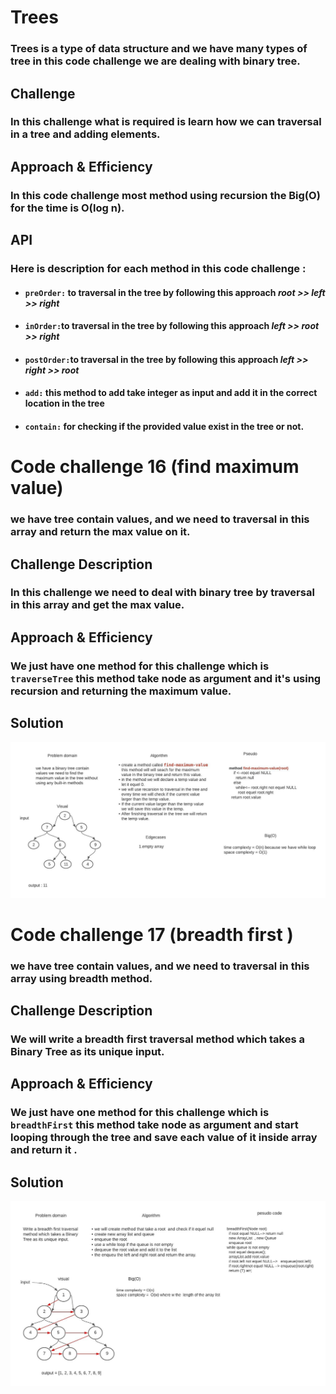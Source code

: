 # Trees

### Trees is a type of data structure and  we have many types of tree in this code challenge we are dealing with binary tree.

## Challenge

### In this challenge what is required is learn how we can traversal in a tree and adding elements.

## Approach & Efficiency

### In this  code challenge most method using recursion the Big(O) for the time is O(log n).

## API

### Here is description for each method in this code challenge :

* #### `preOrder:` to traversal in the tree by following this approach *root >> left >> right*
* #### `inOrder:`to traversal in the tree by following this approach *left >> root >> right*
* #### `postOrder:`to traversal in the tree by following this approach *left >> right >> root*
* #### `add:` this method to add take integer as  input and add it in the correct location in the tree
* #### `contain:` for checking if the provided value exist in the tree or not.


# Code challenge 16 (find maximum value)
### we have tree contain values, and we need to  traversal in this array and  return the max value on it.

## Challenge Description
### In this challenge we need to deal with binary tree by traversal in this array and get the max value.

## Approach & Efficiency
### We just have one method for this challenge which is `traverseTree` this method take node as argument and it's using recursion and returning the maximum value.
## Solution
![whiteboard](../assets/maxValue.jpeg)


# Code challenge 17 (breadth first )
### we have tree contain values, and we need to  traversal in this array using breadth method.

## Challenge Description
### We will  write a breadth first traversal method which takes a Binary Tree as its unique input.
## Approach & Efficiency
### We just have one method for this challenge which is `breadthFirst` this method take node as argument and start looping through the tree and save each value of it inside array and return it .
## Solution
![whiteboard](../assets/breadthFirst.jpeg)
